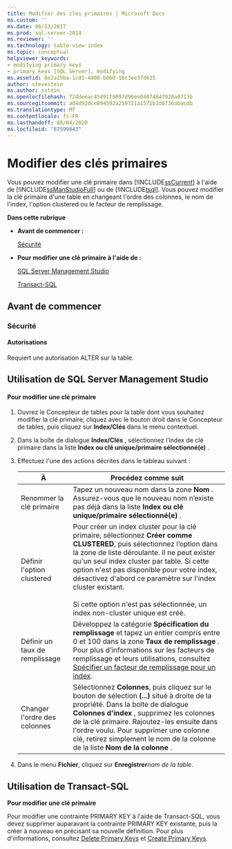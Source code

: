 ```yaml
---
title: Modifier des clés primaires | Microsoft Docs
ms.custom: ''
ms.date: 06/13/2017
ms.prod: sql-server-2014
ms.reviewer: ''
ms.technology: table-view-index
ms.topic: conceptual
helpviewer_keywords:
- modifying primary keys
- primary keys [SQL Server], modifying
ms.assetid: 8e2a15ba-1cd1-4408-b860-16c3ee37d635
author: stevestein
ms.author: sstein
ms.openlocfilehash: f24deeac45491f9097d90ee0407464f928a0713b
ms.sourcegitcommit: ad4d92dce894592a259721a1571b1d8736abacdb
ms.translationtype: MT
ms.contentlocale: fr-FR
ms.lasthandoff: 08/04/2020
ms.locfileid: "87599843"
---
```

# <a name="modify-primary-keys"></a>Modifier des clés primaires
  Vous pouvez modifier une clé primaire dans [!INCLUDE[ssCurrent](../../includes/sscurrent-md.md)] à l'aide de [!INCLUDE[ssManStudioFull](../../includes/ssmanstudiofull-md.md)] ou de [!INCLUDE[tsql](../../includes/tsql-md.md)]. Vous pouvez modifier la clé primaire d'une table en changeant l'ordre des colonnes, le nom de l'index, l'option clustered ou le facteur de remplissage.  
  
 **Dans cette rubrique**  
  
-   **Avant de commencer :**  
  
     [Sécurité](#Security)  
  
-   **Pour modifier une clé primaire à l'aide de :**  
  
     [SQL Server Management Studio](#SSMSProcedure)  
  
     [Transact-SQL](#TsqlProcedure)  
  
##  <a name="before-you-begin"></a><a name="BeforeYouBegin"></a> Avant de commencer  
  
###  <a name="security"></a><a name="Security"></a> Sécurité  
  
####  <a name="permissions"></a><a name="Permissions"></a> Autorisations  
 Requiert une autorisation ALTER sur la table.  
  
##  <a name="using-sql-server-management-studio"></a><a name="SSMSProcedure"></a> Utilisation de SQL Server Management Studio  
  
#### <a name="to-modify-a-primary-key"></a>Pour modifier une clé primaire  
  
1.  Ouvrez le Concepteur de tables pour la table dont vous souhaitez modifier la clé primaire, cliquez avec le bouton droit dans le Concepteur de tables, puis cliquez sur **Index/Clés** dans le menu contextuel.  
  
2.  Dans la boîte de dialogue **Index/Clés** , sélectionnez l’index de clé primaire dans la liste **Index ou clé unique/primaire sélectionné(e)** .  
  
3.  Effectuez l'une des actions décrites dans le tableau suivant :  
  
    |À|Procédez comme suit|  
    |--------|------------------------|  
    |Renommer la clé primaire|Tapez un nouveau nom dans la zone **Nom** . Assurez-vous que le nouveau nom n’existe pas déjà dans la liste **Index ou clé unique/primaire sélectionné(e)** .|  
    |Définir l'option clustered|Pour créer un index cluster pour la clé primaire, sélectionnez **Créer comme CLUSTERED**, puis sélectionnez l’option dans la zone de liste déroulante. Il ne peut exister qu'un seul index cluster par table. Si cette option n'est pas disponible pour votre index, désactivez d'abord ce paramètre sur l'index cluster existant.<br /><br /> Si cette option n'est pas sélectionnée, un index non-cluster unique est créé.|  
    |Définir un taux de remplissage|Développez la catégorie **Spécification du remplissage** et tapez un entier compris entre 0 et 100 dans la zone **Taux de remplissage** . Pour plus d’informations sur les facteurs de remplissage et leurs utilisations, consultez [Spécifier un facteur de remplissage pour un index](../indexes/specify-fill-factor-for-an-index.md).|  
    |Changer l'ordre des colonnes|Sélectionnez **Colonnes**, puis cliquez sur le bouton de sélection **(...)** situé à droite de la propriété. Dans la boîte de dialogue  **Colonnes d'index** , supprimez les colonnes de la clé primaire. Rajoutez-les ensuite dans l'ordre voulu. Pour supprimer une colonne clé, retirez simplement le nom de la colonne de la liste **Nom de la colonne** .|  
  
4.  Dans le menu **Fichier**, cliquez sur **Enregistrer**_nom de la table_.  
  
##  <a name="using-transact-sql"></a><a name="TsqlProcedure"></a> Utilisation de Transact-SQL  
 **Pour modifier une clé primaire**  
  
 Pour modifier une contrainte PRIMARY KEY à l'aide de Transact-SQL, vous devez supprimer auparavant la contrainte PRIMARY KEY existante, puis la créer à nouveau en précisant sa nouvelle définition. Pour plus d'informations, consultez [Delete Primary Keys](delete-primary-keys.md) et [Create Primary Keys](create-primary-keys.md).  
  
###  <a name="TsqlExample"></a>  
